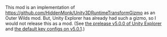 This mod is an implementation of https://github.com/HiddenMonk/Unity3DRuntimeTransformGizmo as an Outer Wilds mod.
But, Unity Explorer has already had such a gizmo, so I would not release this as a mod. (See [the prelease v5.0.0 of Unity Explorer](https://github.com/Vesper-Works/Unity-Explorer-For-Outer-Wilds/releases/tag/5.0.0) and [the default key configs on v5.0.1](https://github.com/Vesper-Works/Unity-Explorer-For-Outer-Wilds/releases/tag/5.0.1).)
